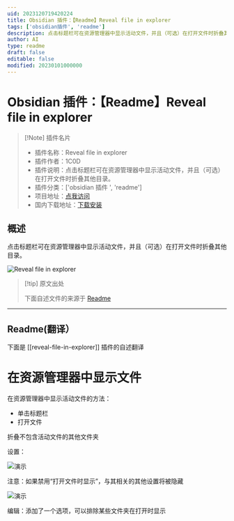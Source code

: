 ```yaml
---
uid: 2023120719420224
title: Obsidian 插件：【Readme】Reveal file in explorer
tags: ['obsidian插件', 'readme']
description: 点击标题栏可在资源管理器中显示活动文件，并且（可选）在打开文件时折叠其他目录。
author: AI
type: readme
draft: false
editable: false
modified: 20230101000000
---
```


# Obsidian 插件：【Readme】Reveal file in explorer

> [!Note] 插件名片
> - 插件名称：Reveal file in explorer
> - 插件作者：1C0D
> - 插件说明：点击标题栏可在资源管理器中显示活动文件，并且（可选）在打开文件时折叠其他目录。
> - 插件分类：['obsidian 插件 ', 'readme']
> - 项目地址：[点我访问](https://github.com/1C0D/Obsidian-Reveal-File-in-explorer)
> - 国内下载地址：[下载安装](https://pkmer.cn/products/plugin/pluginMarket/?reveal-file-in-explorer)

## 概述

点击标题栏可在资源管理器中显示活动文件，并且（可选）在打开文件时折叠其他目录。

![Reveal file in explorer](https://cdn.pkmer.cn/covers/reveal-file-in-explorer.jpeg!pkmer)

> [!tip] 原文出处
>
>下面自述文件的来源于 [Readme](https://ghproxy.net/https://raw.githubusercontent.com/1C0D/Obsidian-Reveal-File-in-explorer/master/README.md)
>

---

## Readme(翻译）

下面是 [[reveal-file-in-explorer]] 插件的自述翻译

# 在资源管理器中显示文件

在资源管理器中显示活动文件的方法：

* 单击标题栏
* 打开文件

折叠不包含活动文件的其他文件夹

设置：

![演示](https://cdn.pkmer.cn/covers/reveal-file-in-explorer_2_0.jpeg!pkmer)

注意：如果禁用“打开文件时显示”，与其相关的其他设置将被隐藏

![演示](https://cdn.pkmer.cn/covers/reveal-file-in-explorer_2_1.gif)

编辑：添加了一个选项，可以排除某些文件夹在打开时显示
